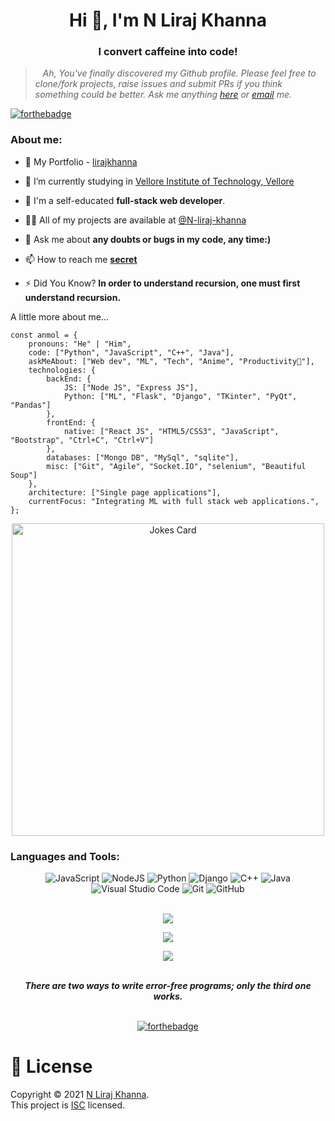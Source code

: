 <h1 align="center">Hi 👋, I'm N Liraj Khanna</h1>
<h3 align="center">I convert caffeine into code!</h3>


> &nbsp;&nbsp; *Ah, You've finally discovered my Github profile. Please feel free to clone/fork projects, raise issues and submit PRs if you think something could be better. Ask me anything [here](https://www.linkedin.com/in/n-lirajkhanna/) or [email](mailto:lirajkhanna2002@gmail.com) me.*

[![forthebadge](https://forthebadge.com/images/badges/contains-17-coffee-cups.svg)](https://forthebadge.com)

<h3 align="left">About me:</h3>

- 💼 My Portfolio - [lirajkhanna](https://lirajkhanna.vercel.app)

- 🔭 I’m currently studying in [Vellore Institute of Technology, Vellore](https://vit.ac.in/)

- 🌱 I'm a self-educated **full-stack web developer**.

- 👨‍💻 All of my projects are available at [@N-liraj-khanna](https://github.com/N-liraj-khanna?tab=repositories)

- 💬 Ask me about **any doubts or bugs in my code, any time:)**

- 📫 How to reach me **[secret](mailto:lirajkhanna2002@gmail.com)**

- ⚡ Did You Know?   **In order to understand recursion, one must first understand recursion.**

<p> A little more about me...</p>

```
const anmol = {
    pronouns: "He" | "Him",
    code: ["Python", "JavaScript", "C++", "Java"],
    askMeAbout: ["Web dev", "ML", "Tech", "Anime", "Productivity📁"],
    technologies: {
        backEnd: {
            JS: ["Node JS", "Express JS"],
            Python: ["ML", "Flask", "Django", "TKinter", "PyQt", "Pandas"]
        },
        frontEnd: {
            native: ["React JS", "HTML5/CSS3", "JavaScript", "Bootstrap", "Ctrl+C", "Ctrl+V"]
        },
        databases: ["Mongo DB", "MySql", "sqlite"],
        misc: ["Git", "Agile", "Socket.IO", "selenium", "Beautiful Soup"]
    },
    architecture: ["Single page applications"],
    currentFocus: "Integrating ML with full stack web applications.",
};

```


<center>

<img width="500px" src="https://readme-jokes.vercel.app/api" alt="Jokes Card" />

<p align="center">

<h3 align="left">Languages and Tools:</h3>

![JavaScript](https://img.shields.io/badge/javascript-%23323330.svg?style=for-the-badge&logo=javascript&logoColor=%23F7DF1E)
![NodeJS](https://img.shields.io/badge/node.js-6DA55F?style=for-the-badge&logo=node.js&logoColor=white)
![Python](https://img.shields.io/badge/python-3670A0?style=for-the-badge&logo=python&logoColor=ffdd54)
![Django](https://img.shields.io/badge/django-%23092E20.svg?style=for-the-badge&logo=django&logoColor=white)
![C++](https://img.shields.io/badge/c++-%2300599C.svg?style=for-the-badge&logo=c%2B%2B&logoColor=white)
![Java](https://img.shields.io/badge/java-%23ED8B00.svg?style=for-the-badge&logo=java&logoColor=white)
![Visual Studio Code](https://img.shields.io/badge/Visual%20Studio%20Code-0078d7.svg?style=for-the-badge&logo=visual-studio-code&logoColor=white)
![Git](https://img.shields.io/badge/git-%23F05033.svg?style=for-the-badge&logo=git&logoColor=white)
![GitHub](https://img.shields.io/badge/github-%23121011.svg?style=for-the-badge&logo=github&logoColor=white)



<br />

<img align="center" src="https://github-profile-summary-cards.vercel.app/api/cards/profile-details?username=N-liraj-khanna&theme=default" />

<br/>

![](https://github-profile-summary-cards.vercel.app/api/cards/most-commit-language?username=N-liraj-khanna&theme=default)

![](https://github-profile-summary-cards.vercel.app/api/cards/stats?username=N-liraj-khanna&theme=default)
</p>

<br>
<strong><em>There are two ways to write error-free programs; only the third one works.</em></strong>
<br>
<br>

[![forthebadge](https://forthebadge.com/images/badges/powered-by-black-magic.svg)](https://forthebadge.com)
</center>

# 📝 License

Copyright © 2021 [N Liraj Khanna](https://github.com/N-liraj-khanna).<br />
This project is [ISC](https://github.com/N-liraj-khanna/Live-Crypto-CLI/blob/master/LICENSE) licensed.
